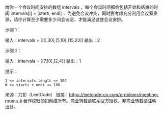 给你一个会议时间安排的数组 intervals ，每个会议时间都会包括开始和结束的时间 intervals[i] = [starti, endi] ，为避免会议冲突，同时要考虑充分利用会议室资源，请你计算至少需要多少间会议室，才能满足这些会议安排。

 

示例 1：

输入：intervals = [[0,30],[5,10],[15,20]]
输出：2

示例 2：

输入：intervals = [[7,10],[2,4]]
输出：1

 

提示：

    1 <= intervals.length <= 104
    0 <= starti < endi <= 106

来源：力扣（LeetCode）
链接：https://leetcode-cn.com/problems/meeting-rooms-ii
著作权归领扣网络所有。商业转载请联系官方授权，非商业转载请注明出处。